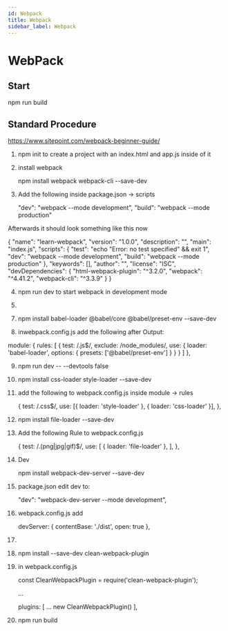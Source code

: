 ```yaml
---
id: Webpack
title: Webpack
sidebar_label: Webpack
---
```


# WebPack

## Start

  npm run build


## Standard Procedure

https://www.sitepoint.com/webpack-beginner-guide/

1. npm init   to create a project with an index.html and app.js inside of it

2. install webpack

    npm install webpack webpack-cli --save-dev


3. Add the following inside package.json -> scripts

    "dev": "webpack --mode development",
    "build": "webpack --mode production"
    
Afterwards it should look something like this now

{
  "name": "learn-webpack",
  "version": "1.0.0",
  "description": "",
  "main": "index.js",
  "scripts": {
    "test": "echo \"Error: no test specified\" && exit 1",
    "dev": "webpack --mode development",
    "build": "webpack --mode production"
  },
  "keywords": [],
  "author": "",
  "license": "ISC",
  "devDependencies": {
    "html-webpack-plugin": "^3.2.0",
    "webpack": "^4.41.2",
    "webpack-cli": "^3.3.9"
  }
}

4. npm run dev    to start webpack in development mode

5. 


<!-- Working with Scripts -->

7. npm install babel-loader @babel/core @babel/preset-env --save-dev

8. inwebpack.config.js add the following after Output:

module: {
    rules: [
      {
        test: /\.js$/,
        exclude: /node_modules/,
        use: {
          loader: 'babel-loader',
          options: {
            presets: ['@babel/preset-env']
          }
        }
      }
    ]
  },

9. npm run dev -- --devtools false

<!-- Working with Styles -->

10. npm install css-loader style-loader --save-dev

11. add the following to webpack.config.js inside module -> rules

    {
    test: /\.css$/,
    use: [{ loader: 'style-loader' }, { loader: 'css-loader' }],
    },

<!-- Asset Management -->

12. npm install file-loader --save-dev

13. Add the following Rule to webpack.config.js

    {
    test: /\.(png|jpg|gif)$/,
    use: [
        {
        loader: 'file-loader'
        },
    ],
    },


<!-- Development Process -->
14. Dev

    npm install webpack-dev-server --save-dev

15. package.json edit dev to:

    "dev": "webpack-dev-server --mode development",

16. webpack.config.js add

    devServer: {
    contentBase: './dist',
    open: true
    },

17. 


<!-- Clean up the Output -->

18. npm install --save-dev clean-webpack-plugin

19. in webpack.config.js 

    const CleanWebpackPlugin = require('clean-webpack-plugin');

    ...

    plugins: [
    ...
    new CleanWebpackPlugin()
    ],


20. npm run build